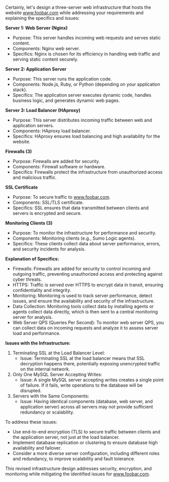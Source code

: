 Certainly, let's design a three-server web infrastructure that hosts the website www.foobar.com while addressing your requirements and explaining the specifics and issues:

**Server 1: Web Server (Nginx)**
- Purpose: This server handles incoming web requests and serves static content.
- Components: Nginx web server.
- Specifics: Nginx is chosen for its efficiency in handling web traffic and serving static content securely.

**Server 2: Application Server**
- Purpose: This server runs the application code.
- Components: Node.js, Ruby, or Python (depending on your application stack).
- Specifics: The application server executes dynamic code, handles business logic, and generates dynamic web pages.

**Server 3: Load Balancer (HAproxy)**
- Purpose: This server distributes incoming traffic between web and application servers.
- Components: HAproxy load balancer.
- Specifics: HAproxy ensures load balancing and high availability for the website.

**Firewalls (3)**
- Purpose: Firewalls are added for security.
- Components: Firewall software or hardware.
- Specifics: Firewalls protect the infrastructure from unauthorized access and malicious traffic.

**SSL Certificate**
- Purpose: To secure traffic to www.foobar.com.
- Components: SSL/TLS certificate.
- Specifics: SSL ensures that data transmitted between clients and servers is encrypted and secure.

**Monitoring Clients (3)**
- Purpose: To monitor the infrastructure for performance and security.
- Components: Monitoring clients (e.g., Sumo Logic agents).
- Specifics: These clients collect data about server performance, errors, and security incidents for analysis.

**Explanation of Specifics:**
- Firewalls: Firewalls are added for security to control incoming and outgoing traffic, preventing unauthorized access and protecting against cyber threats.
- HTTPS: Traffic is served over HTTPS to encrypt data in transit, ensuring confidentiality and integrity.
- Monitoring: Monitoring is used to track server performance, detect issues, and ensure the availability and security of the infrastructure.
- Data Collection: Monitoring tools collect data by installing agents or agents collect data directly, which is then sent to a central monitoring server for analysis.
- Web Server QPS (Queries Per Second): To monitor web server QPS, you can collect data on incoming requests and analyze it to assess server load and performance.

**Issues with the Infrastructure:**
1. Terminating SSL at the Load Balancer Level:
   - Issue: Terminating SSL at the load balancer means that SSL decryption happens there, potentially exposing unencrypted traffic on the internal network.
2. Only One MySQL Server Accepting Writes:
   - Issue: A single MySQL server accepting writes creates a single point of failure. If it fails, write operations to the database will be disrupted.
3. Servers with the Same Components:
   - Issue: Having identical components (database, web server, and application server) across all servers may not provide sufficient redundancy or scalability.

To address these issues:
- Use end-to-end encryption (TLS) to secure traffic between clients and the application server, not just at the load balancer.
- Implement database replication or clustering to ensure database high availability and failover.
- Consider a more diverse server configuration, including different roles and redundancy, to improve scalability and fault tolerance.

This revised infrastructure design addresses security, encryption, and monitoring while mitigating the identified issues for www.foobar.com.
